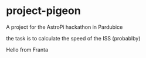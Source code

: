 # project-pigeon
A project for the AstroPi hackathon in Pardubice
 
the task is to calculate the speed of the ISS (probablby) 

Hello from Franta